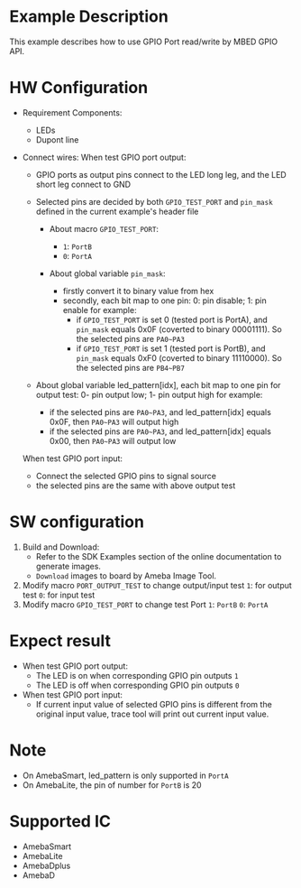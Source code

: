 # Example Description

This example describes how to use GPIO Port read/write by MBED GPIO API.

# HW Configuration

- Requirement Components:

  - LEDs
  - Dupont line
- Connect wires:
  When test GPIO port output:

  - GPIO ports as output pins connect to the LED long leg, and the LED short leg connect to GND
  - Selected pins are decided by both `GPIO_TEST_PORT` and `pin_mask` defined in the current example's header file

    - About macro `GPIO_TEST_PORT`:

      - `1`: `PortB`
      - `0`: `PortA`
    - About global variable `pin_mask`:

      - firstly convert it to binary value from hex
      - secondly, each bit map to one pin: 0: pin disable; 1: pin enable
        for example:
        - if `GPIO_TEST_PORT` is set 0 (tested port is PortA), and `pin_mask` equals 0x0F (coverted to binary 00001111). So the selected pins are `PA0~PA3`
        - if `GPIO_TEST_PORT` is set 1 (tested port is PortB), and `pin_mask` equals 0xF0 (coverted to binary 11110000). So the selected pins are `PB4~PB7`
  - About global variable led_pattern[idx], each bit map to one pin for output test: 0- pin output low; 1- pin output high
    for example:

    - if the selected pins are `PA0~PA3`, and led_pattern[idx] equals 0x0F, then `PA0~PA3` will output high
    - if the selected pins are `PA0~PA3`, and led_pattern[idx] equals 0x00, then `PA0~PA3` will output low

  When test GPIO port input:

  - Connect the selected GPIO pins to signal source
  - the selected pins  are the same with above output test

# SW configuration

1. Build and Download:
   * Refer to the SDK Examples section of the online documentation to generate images.
   * `Download` images to board by Ameba Image Tool.
2. Modify macro `PORT_OUTPUT_TEST` to change output/input test
   `1`: for output test
   `0`: for input test
3. Modify macro `GPIO_TEST_PORT` to change test Port
   `1`: `PortB`
   `0`: `PortA`

# Expect result

- When test GPIO port output:
  - The LED is on when corresponding GPIO pin outputs `1`
  - The LED is off when corresponding GPIO pin outputs `0`
- When test GPIO port input:
  - If current input value of selected GPIO pins is different from the original input value, trace tool will print out current input value.

# Note

- On AmebaSmart, led_pattern is only supported in `PortA`
- On AmebaLite, the pin of number for `PortB` is 20

# Supported IC

- AmebaSmart
- AmebaLite
- AmebaDplus
- AmebaD
